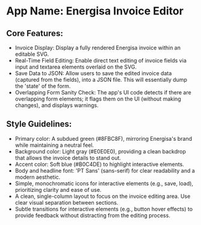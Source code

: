 # **App Name**: Energisa Invoice Editor

## Core Features:

- Invoice Display: Display a fully rendered Energisa invoice within an editable SVG.
- Real-Time Field Editing: Enable direct text editing of invoice fields via input and textarea elements overlaid on the SVG.
- Save Data to JSON: Allow users to save the edited invoice data (captured from the fields), into a JSON file. This will essentially dump the 'state' of the form.
- Overlapping Form Sanity Check: The app's UI code detects if there are overlapping form elements; it flags them on the UI (without making changes), and displays warnings.

## Style Guidelines:

- Primary color: A subdued green (#8FBC8F), mirroring Energisa's brand while maintaining a neutral feel.
- Background color: Light gray (#E0E0E0), providing a clean backdrop that allows the invoice details to stand out.
- Accent color: Soft blue (#B0C4DE) to highlight interactive elements.
- Body and headline font: 'PT Sans' (sans-serif) for clear readability and a modern aesthetic.
- Simple, monochromatic icons for interactive elements (e.g., save, load), prioritizing clarity and ease of use.
- A clean, single-column layout to focus on the invoice editing area. Use clear visual separation between sections.
- Subtle transitions for interactive elements (e.g., button hover effects) to provide feedback without distracting from the editing process.
